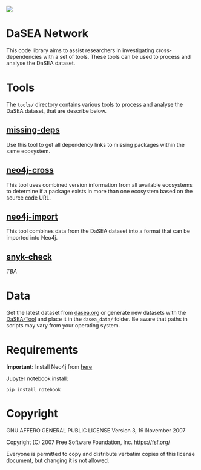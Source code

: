 ![](https://img.shields.io/badge/License-AGPL%20v3-blue.svg)


# DaSEA Network
This code library aims to assist researchers in investigating cross-dependencies with a set of tools. These tools can be used to process and analyse the DaSEA dataset.

# Tools 

The `tools/` directory contains various tools to process and analyse the DaSEA dataset, that are describe below.

## [missing-deps](https://github.com/DaSEA-project/DaSEA-Network/tree/main/tools/missing-deps)

Use this tool to get all dependency links to missing packages within the same ecosystem.

## [neo4j-cross](https://github.com/DaSEA-project/DaSEA-Network/tree/main/tools/neo4j-cross)

This tool uses combined version information from all available ecosystems to determine if a package exists in more than one ecosystem based on the source code URL. 

## [neo4j-import](https://github.com/DaSEA-project/DaSEA-Network/tree/main/tools/neo4j-import)

This tool combines data from the DaSEA dataset into a format that can be imported into Neo4j.

## [snyk-check](https://github.com/DaSEA-project/DaSEA-Network/tree/main/tools/snyk-check)

_TBA_

# Data
Get the latest dataset from [dasea.org](https://dasea-project.github.io/DASEA/) or generate new datasets with the [DaSEA-Tool](https://github.com/DaSEA-project/DASEA) and place it in the `dasea_data/` folder. Be aware that paths in scripts may vary from your operating system.

# Requirements

**Important:** Install Neo4j from [here](https://neo4j.com/docs/operations-manual/current/installation/)

Jupyter notebook install:
```
pip install notebook
```



# Copyright
GNU AFFERO GENERAL PUBLIC LICENSE
Version 3, 19 November 2007

Copyright (C) 2007 Free Software Foundation, Inc. <https://fsf.org/> 

Everyone is permitted to copy and distribute verbatim copies of this license document, but changing it is not allowed.
